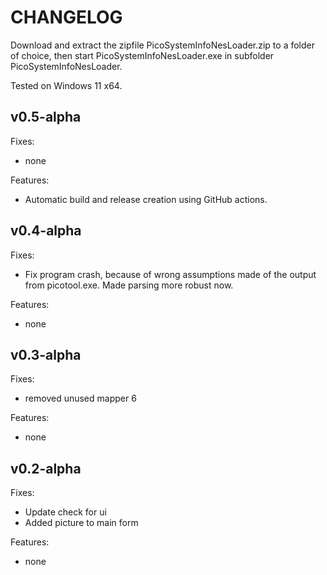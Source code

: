 # CHANGELOG

Download and extract the zipfile PicoSystemInfoNesLoader.zip to a folder of choice, then start PicoSystemInfoNesLoader.exe in subfolder PicoSystemInfoNesLoader.

Tested on Windows 11 x64.

## v0.5-alpha

Fixes:

- none

Features:

- Automatic build and release creation using GitHub actions.

## v0.4-alpha

Fixes:

 - Fix program crash, because of wrong assumptions made of the output from picotool.exe. Made parsing more robust now.
 
Features:

 - none

## v0.3-alpha

Fixes:

- removed unused mapper 6

Features:

- none
  
## v0.2-alpha

Fixes: 

- Update check for ui
- Added picture to main form

Features:

- none

